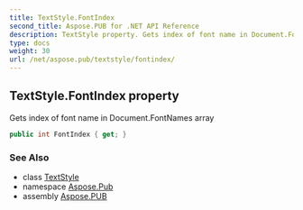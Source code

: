 ```yaml
---
title: TextStyle.FontIndex
second_title: Aspose.PUB for .NET API Reference
description: TextStyle property. Gets index of font name in Document.FontNames array
type: docs
weight: 30
url: /net/aspose.pub/textstyle/fontindex/
---
```

## TextStyle.FontIndex property

Gets index of font name in Document.FontNames array

```csharp
public int FontIndex { get; }
```

### See Also

* class [TextStyle](../)
* namespace [Aspose.Pub](../../textstyle/)
* assembly [Aspose.PUB](../../../)


